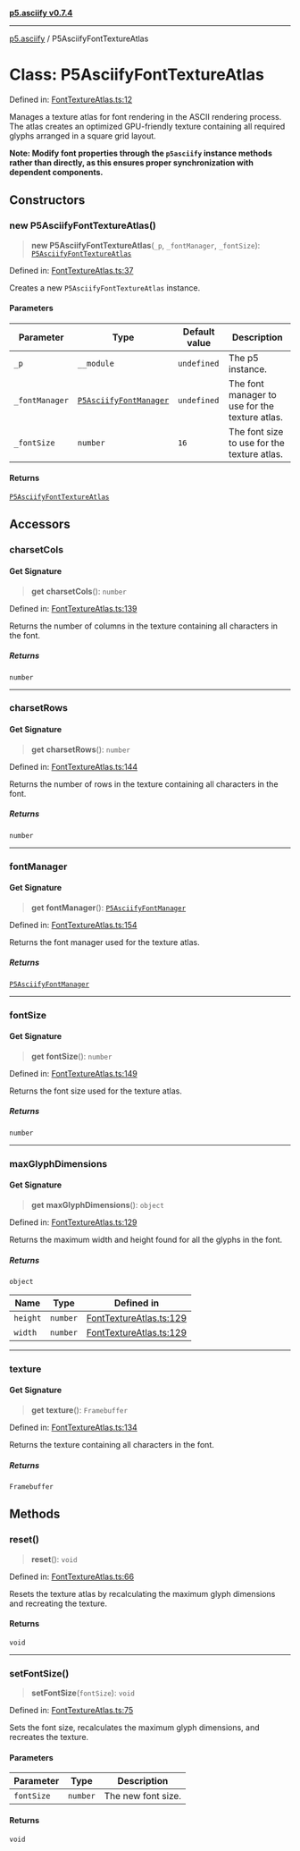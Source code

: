 [**p5.asciify v0.7.4**](../README.md)

***

[p5.asciify](../README.md) / P5AsciifyFontTextureAtlas

# Class: P5AsciifyFontTextureAtlas

Defined in: [FontTextureAtlas.ts:12](https://github.com/humanbydefinition/p5.asciify/blob/e0ae4eab8395513c6718e51c70d1cd76036899fb/src/lib/FontTextureAtlas.ts#L12)

Manages a texture atlas for font rendering in the ASCII rendering process.
The atlas creates an optimized GPU-friendly texture containing all required glyphs
arranged in a square grid layout.

**Note: Modify font properties through the `p5asciify` instance methods rather than 
directly, as this ensures proper synchronization with dependent components.**

## Constructors

### new P5AsciifyFontTextureAtlas()

> **new P5AsciifyFontTextureAtlas**(`_p`, `_fontManager`, `_fontSize`): [`P5AsciifyFontTextureAtlas`](P5AsciifyFontTextureAtlas.md)

Defined in: [FontTextureAtlas.ts:37](https://github.com/humanbydefinition/p5.asciify/blob/e0ae4eab8395513c6718e51c70d1cd76036899fb/src/lib/FontTextureAtlas.ts#L37)

Creates a new `P5AsciifyFontTextureAtlas` instance.

#### Parameters

| Parameter | Type | Default value | Description |
| ------ | ------ | ------ | ------ |
| `_p` | `__module` | `undefined` | The p5 instance. |
| `_fontManager` | [`P5AsciifyFontManager`](P5AsciifyFontManager.md) | `undefined` | The font manager to use for the texture atlas. |
| `_fontSize` | `number` | `16` | The font size to use for the texture atlas. |

#### Returns

[`P5AsciifyFontTextureAtlas`](P5AsciifyFontTextureAtlas.md)

## Accessors

### charsetCols

#### Get Signature

> **get** **charsetCols**(): `number`

Defined in: [FontTextureAtlas.ts:139](https://github.com/humanbydefinition/p5.asciify/blob/e0ae4eab8395513c6718e51c70d1cd76036899fb/src/lib/FontTextureAtlas.ts#L139)

Returns the number of columns in the texture containing all characters in the font.

##### Returns

`number`

***

### charsetRows

#### Get Signature

> **get** **charsetRows**(): `number`

Defined in: [FontTextureAtlas.ts:144](https://github.com/humanbydefinition/p5.asciify/blob/e0ae4eab8395513c6718e51c70d1cd76036899fb/src/lib/FontTextureAtlas.ts#L144)

Returns the number of rows in the texture containing all characters in the font.

##### Returns

`number`

***

### fontManager

#### Get Signature

> **get** **fontManager**(): [`P5AsciifyFontManager`](P5AsciifyFontManager.md)

Defined in: [FontTextureAtlas.ts:154](https://github.com/humanbydefinition/p5.asciify/blob/e0ae4eab8395513c6718e51c70d1cd76036899fb/src/lib/FontTextureAtlas.ts#L154)

Returns the font manager used for the texture atlas.

##### Returns

[`P5AsciifyFontManager`](P5AsciifyFontManager.md)

***

### fontSize

#### Get Signature

> **get** **fontSize**(): `number`

Defined in: [FontTextureAtlas.ts:149](https://github.com/humanbydefinition/p5.asciify/blob/e0ae4eab8395513c6718e51c70d1cd76036899fb/src/lib/FontTextureAtlas.ts#L149)

Returns the font size used for the texture atlas.

##### Returns

`number`

***

### maxGlyphDimensions

#### Get Signature

> **get** **maxGlyphDimensions**(): `object`

Defined in: [FontTextureAtlas.ts:129](https://github.com/humanbydefinition/p5.asciify/blob/e0ae4eab8395513c6718e51c70d1cd76036899fb/src/lib/FontTextureAtlas.ts#L129)

Returns the maximum width and height found for all the glyphs in the font.

##### Returns

`object`

| Name | Type | Defined in |
| ------ | ------ | ------ |
| <a id="height"></a> `height` | `number` | [FontTextureAtlas.ts:129](https://github.com/humanbydefinition/p5.asciify/blob/e0ae4eab8395513c6718e51c70d1cd76036899fb/src/lib/FontTextureAtlas.ts#L129) |
| <a id="width"></a> `width` | `number` | [FontTextureAtlas.ts:129](https://github.com/humanbydefinition/p5.asciify/blob/e0ae4eab8395513c6718e51c70d1cd76036899fb/src/lib/FontTextureAtlas.ts#L129) |

***

### texture

#### Get Signature

> **get** **texture**(): `Framebuffer`

Defined in: [FontTextureAtlas.ts:134](https://github.com/humanbydefinition/p5.asciify/blob/e0ae4eab8395513c6718e51c70d1cd76036899fb/src/lib/FontTextureAtlas.ts#L134)

Returns the texture containing all characters in the font.

##### Returns

`Framebuffer`

## Methods

### reset()

> **reset**(): `void`

Defined in: [FontTextureAtlas.ts:66](https://github.com/humanbydefinition/p5.asciify/blob/e0ae4eab8395513c6718e51c70d1cd76036899fb/src/lib/FontTextureAtlas.ts#L66)

Resets the texture atlas by recalculating the maximum glyph dimensions and recreating the texture.

#### Returns

`void`

***

### setFontSize()

> **setFontSize**(`fontSize`): `void`

Defined in: [FontTextureAtlas.ts:75](https://github.com/humanbydefinition/p5.asciify/blob/e0ae4eab8395513c6718e51c70d1cd76036899fb/src/lib/FontTextureAtlas.ts#L75)

Sets the font size, recalculates the maximum glyph dimensions, and recreates the texture.

#### Parameters

| Parameter | Type | Description |
| ------ | ------ | ------ |
| `fontSize` | `number` | The new font size. |

#### Returns

`void`
